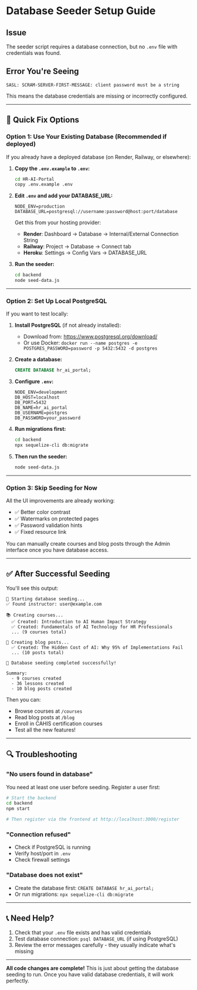# Database Seeder Setup Guide

## Issue
The seeder script requires a database connection, but no `.env` file with credentials was found.

## Error You're Seeing
```
SASL: SCRAM-SERVER-FIRST-MESSAGE: client password must be a string
```

This means the database credentials are missing or incorrectly configured.

---

## 🚀 Quick Fix Options

### Option 1: Use Your Existing Database (Recommended if deployed)

If you already have a deployed database (on Render, Railway, or elsewhere):

1. **Copy the `.env.example` to `.env`:**
   ```bash
   cd HR-AI-Portal
   copy .env.example .env
   ```

2. **Edit `.env` and add your DATABASE_URL:**
   ```env
   NODE_ENV=production
   DATABASE_URL=postgresql://username:password@host:port/database
   ```
   
   Get this from your hosting provider:
   - **Render**: Dashboard → Database → Internal/External Connection String
   - **Railway**: Project → Database → Connect tab
   - **Heroku**: Settings → Config Vars → DATABASE_URL

3. **Run the seeder:**
   ```bash
   cd backend
   node seed-data.js
   ```

---

### Option 2: Set Up Local PostgreSQL

If you want to test locally:

1. **Install PostgreSQL** (if not already installed):
   - Download from: https://www.postgresql.org/download/
   - Or use Docker: `docker run --name postgres -e POSTGRES_PASSWORD=password -p 5432:5432 -d postgres`

2. **Create a database:**
   ```sql
   CREATE DATABASE hr_ai_portal;
   ```

3. **Configure `.env`:**
   ```env
   NODE_ENV=development
   DB_HOST=localhost
   DB_PORT=5432
   DB_NAME=hr_ai_portal
   DB_USERNAME=postgres
   DB_PASSWORD=your_password
   ```

4. **Run migrations first:**
   ```bash
   cd backend
   npx sequelize-cli db:migrate
   ```

5. **Then run the seeder:**
   ```bash
   node seed-data.js
   ```

---

### Option 3: Skip Seeding for Now

All the UI improvements are already working:
- ✅ Better color contrast
- ✅ Watermarks on protected pages
- ✅ Password validation hints
- ✅ Fixed resource link

You can manually create courses and blog posts through the Admin interface once you have database access.

---

## ✅ After Successful Seeding

You'll see this output:
```
🌱 Starting database seeding...
✅ Found instructor: user@example.com

📚 Creating courses...
  ✅ Created: Introduction to AI Human Impact Strategy
  ✅ Created: Fundamentals of AI Technology for HR Professionals
  ... (9 courses total)

📝 Creating blog posts...
  ✅ Created: The Hidden Cost of AI: Why 95% of Implementations Fail
  ... (10 posts total)

🎉 Database seeding completed successfully!

Summary:
  - 9 courses created
  - 36 lessons created
  - 10 blog posts created
```

Then you can:
- Browse courses at `/courses`
- Read blog posts at `/blog`
- Enroll in CAHIS certification courses
- Test all the new features!

---

## 🔍 Troubleshooting

### "No users found in database"
You need at least one user before seeding. Register a user first:
```bash
# Start the backend
cd backend
npm start

# Then register via the frontend at http://localhost:3000/register
```

### "Connection refused"
- Check if PostgreSQL is running
- Verify host/port in `.env`
- Check firewall settings

### "Database does not exist"
- Create the database first: `CREATE DATABASE hr_ai_portal;`
- Or run migrations: `npx sequelize-cli db:migrate`

---

## 📞 Need Help?

1. Check that your `.env` file exists and has valid credentials
2. Test database connection: `psql DATABASE_URL` (if using PostgreSQL)
3. Review the error messages carefully - they usually indicate what's missing

---

**All code changes are complete!** This is just about getting the database seeding to run. Once you have valid database credentials, it will work perfectly.

